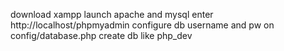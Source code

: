 
download xampp
launch apache and mysql
enter http://localhost/phpmyadmin
configure db username and pw on config/database.php
create db like php_dev
